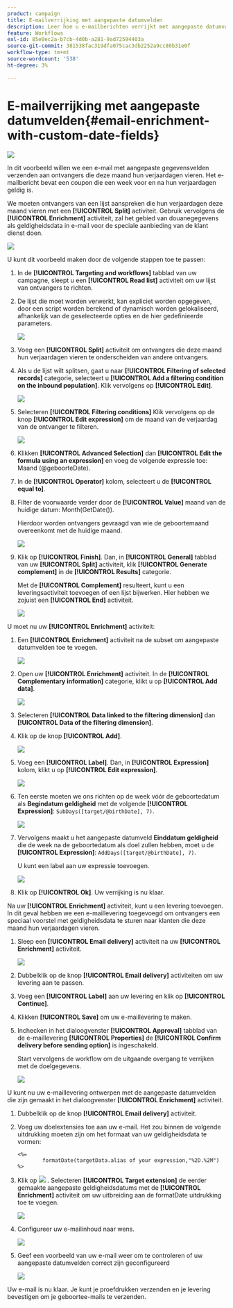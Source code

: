 ```yaml
---
product: campaign
title: E-mailverrijking met aangepaste datumvelden
description: Leer hoe u e-mailberichten verrijkt met aangepaste datumvelden
feature: Workflows
exl-id: 85e0ec2a-b7cb-4d0b-a281-9ad72594403a
source-git-commit: 381538fac319dfa075cac3db2252a9cc80b31e0f
workflow-type: tm+mt
source-wordcount: '538'
ht-degree: 3%

---
```


# E-mailverrijking met aangepaste datumvelden{#email-enrichment-with-custom-date-fields}

![](../../assets/v7-only.svg)

In dit voorbeeld willen we een e-mail met aangepaste gegevensvelden verzenden aan ontvangers die deze maand hun verjaardagen vieren. Het e-mailbericht bevat een coupon die een week voor en na hun verjaardagen geldig is.

We moeten ontvangers van een lijst aanspreken die hun verjaardagen deze maand vieren met een **[!UICONTROL Split]** activiteit. Gebruik vervolgens de **[!UICONTROL Enrichment]** activiteit, zal het gebied van douanegegevens als geldigheidsdata in e-mail voor de speciale aanbieding van de klant dienst doen.

![](assets/uc_enrichment.png)

U kunt dit voorbeeld maken door de volgende stappen toe te passen:

1. In de **[!UICONTROL Targeting and workflows]** tabblad van uw campagne, sleept u een **[!UICONTROL Read list]** activiteit om uw lijst van ontvangers te richten.
1. De lijst die moet worden verwerkt, kan expliciet worden opgegeven, door een script worden berekend of dynamisch worden gelokaliseerd, afhankelijk van de geselecteerde opties en de hier gedefinieerde parameters.

   ![](assets/uc_enrichment_1.png)

1. Voeg een **[!UICONTROL Split]** activiteit om ontvangers die deze maand hun verjaardagen vieren te onderscheiden van andere ontvangers.
1. Als u de lijst wilt splitsen, gaat u naar **[!UICONTROL Filtering of selected records]** categorie, selecteert u **[!UICONTROL Add a filtering condition on the inbound population]**. Klik vervolgens op **[!UICONTROL Edit]**.

   ![](assets/uc_enrichment_2.png)

1. Selecteren **[!UICONTROL Filtering conditions]** Klik vervolgens op de knop **[!UICONTROL Edit expression]** om de maand van de verjaardag van de ontvanger te filteren.

   ![](assets/uc_enrichment_3.png)

1. Klikken **[!UICONTROL Advanced Selection]** dan **[!UICONTROL Edit the formula using an expression]** en voeg de volgende expressie toe: Maand (@geboorteDate).
1. In de **[!UICONTROL Operator]** kolom, selecteert u de **[!UICONTROL equal to]**.
1. Filter de voorwaarde verder door de **[!UICONTROL Value]** maand van de huidige datum: Month(GetDate()).

   Hierdoor worden ontvangers gevraagd van wie de geboortemaand overeenkomt met de huidige maand.

   ![](assets/uc_enrichment_4.png)

1. Klik op **[!UICONTROL Finish]**. Dan, in **[!UICONTROL General]** tabblad van uw **[!UICONTROL Split]** activiteit, klik **[!UICONTROL Generate complement]** in de **[!UICONTROL Results]** categorie.

   Met de **[!UICONTROL Complement]** resulteert, kunt u een leveringsactiviteit toevoegen of een lijst bijwerken. Hier hebben we zojuist een **[!UICONTROL End]** activiteit.

   ![](assets/uc_enrichment_6.png)

U moet nu uw **[!UICONTROL Enrichment]** activiteit:

1. Een **[!UICONTROL Enrichment]** activiteit na de subset om aangepaste datumvelden toe te voegen.

   ![](assets/uc_enrichment_7.png)

1. Open uw **[!UICONTROL Enrichment]** activiteit. In de **[!UICONTROL Complementary information]** categorie, klikt u op **[!UICONTROL Add data]**.

   ![](assets/uc_enrichment_8.png)

1. Selecteren **[!UICONTROL Data linked to the filtering dimension]** dan **[!UICONTROL Data of the filtering dimension]**.
1. Klik op de knop **[!UICONTROL Add]**.

   ![](assets/uc_enrichment_9.png)

1. Voeg een **[!UICONTROL Label]**. Dan, in **[!UICONTROL Expression]** kolom, klikt u op **[!UICONTROL Edit expression]**.

   ![](assets/uc_enrichment_10.png)

1. Ten eerste moeten we ons richten op de week vóór de geboortedatum als **Begindatum geldigheid** met de volgende **[!UICONTROL Expression]**: `SubDays([target/@birthDate], 7)`.

   ![](assets/uc_enrichment_11.png)

1. Vervolgens maakt u het aangepaste datumveld **Einddatum geldigheid** die de week na de geboortedatum als doel zullen hebben, moet u de **[!UICONTROL Expression]**: `AddDays([target/@birthDate], 7)`.

   U kunt een label aan uw expressie toevoegen.

   ![](assets/uc_enrichment_12.png)

1. Klik op **[!UICONTROL Ok]**. Uw verrijking is nu klaar.

Na uw **[!UICONTROL Enrichment]** activiteit, kunt u een levering toevoegen. In dit geval hebben we een e-maillevering toegevoegd om ontvangers een speciaal voorstel met geldigheidsdata te sturen naar klanten die deze maand hun verjaardagen vieren.

1. Sleep een **[!UICONTROL Email delivery]** activiteit na uw **[!UICONTROL Enrichment]** activiteit.

   ![](assets/uc_enrichment_15.png)

1. Dubbelklik op de knop **[!UICONTROL Email delivery]** activiteiten om uw levering aan te passen.
1. Voeg een **[!UICONTROL Label]** aan uw levering en klik op **[!UICONTROL Continue]**.
1. Klikken **[!UICONTROL Save]** om uw e-maillevering te maken.
1. Inchecken in het dialoogvenster **[!UICONTROL Approval]** tabblad van de e-maillevering **[!UICONTROL Properties]** de **[!UICONTROL Confirm delivery before sending option]** is ingeschakeld.

   Start vervolgens de workflow om de uitgaande overgang te verrijken met de doelgegevens.

   ![](assets/uc_enrichment_18.png)

U kunt nu uw e-maillevering ontwerpen met de aangepaste datumvelden die zijn gemaakt in het dialoogvenster **[!UICONTROL Enrichment]** activiteit.

1. Dubbelklik op de knop **[!UICONTROL Email delivery]** activiteit.
1. Voeg uw doelextensies toe aan uw e-mail. Het zou binnen de volgende uitdrukking moeten zijn om het formaat van uw geldigheidsdata te vormen:

   ```
   <%=
           formatDate(targetData.alias of your expression,"%2D.%2M")  %>
   ```

1. Klik op ![](assets/uc_enrichment_16.png) . Selecteren **[!UICONTROL Target extension]** de eerder gemaakte aangepaste geldigheidsdatums met de **[!UICONTROL Enrichment]** activiteit om uw uitbreiding aan de formatDate uitdrukking toe te voegen.

   ![](assets/uc_enrichment_19.png)

1. Configureer uw e-mailinhoud naar wens.

   ![](assets/uc_enrichment_17.png)

1. Geef een voorbeeld van uw e-mail weer om te controleren of uw aangepaste datumvelden correct zijn geconfigureerd

   ![](assets/uc_enrichment_20.png)

Uw e-mail is nu klaar. Je kunt je proefdrukken verzenden en je levering bevestigen om je geboortee-mails te verzenden.
